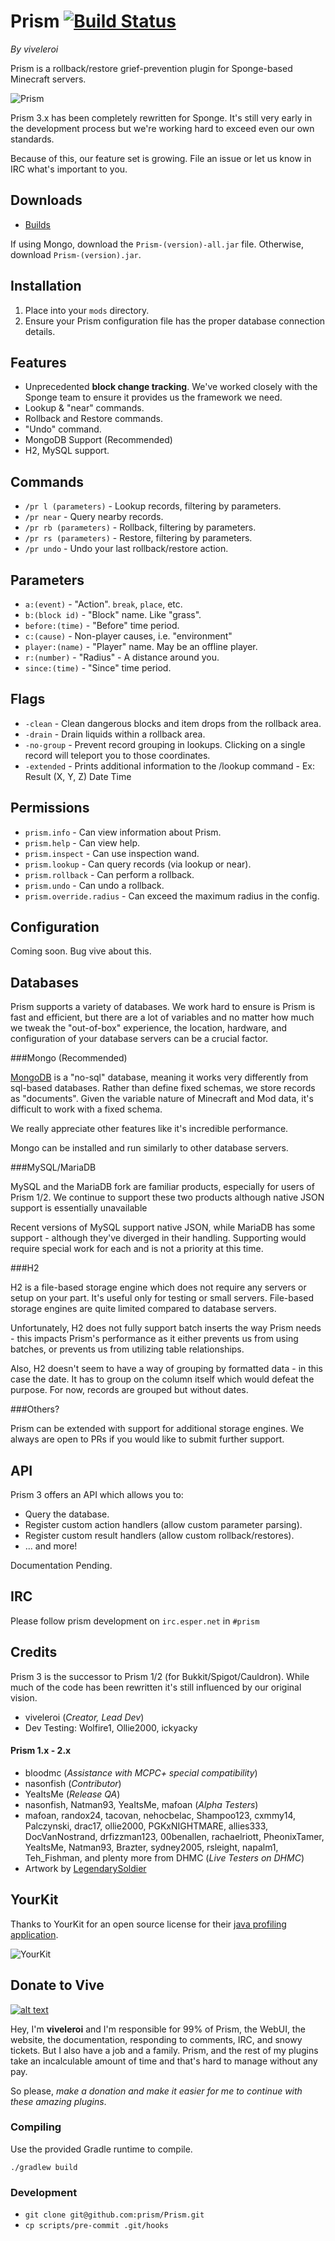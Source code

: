 # Prism [![Build Status](https://api.travis-ci.org/prism/Prism.png)](https://travis-ci.org/prism/Prism/)

*By viveleroi*

Prism is a rollback/restore grief-prevention plugin for Sponge-based Minecraft servers. 

![Prism](http://helion3.s3.amazonaws.com/prism.jpg)

Prism 3.x has been completely rewritten for Sponge. It's still very early in the development process but we're working hard to exceed even our own standards.

Because of this, our feature set is growing. File an issue or let us know in IRC what's important to you.

## Downloads

- [Builds](http://dhmc.us:8080/job/Prism/)

If using Mongo, download the `Prism-(version)-all.jar` file. Otherwise, download `Prism-(version).jar`.

## Installation

1. Place into your `mods` directory. 
2. Ensure your Prism configuration file has the proper database connection details.

## Features

- Unprecedented **block change tracking**. We've worked closely with the Sponge team to ensure it provides us the framework we need.
- Lookup & "near" commands.
- Rollback and Restore commands.
- "Undo" command.
- MongoDB Support (Recommended)
- H2, MySQL support.

## Commands

- `/pr l (parameters)` - Lookup records, filtering by parameters.
- `/pr near` - Query nearby records.
- `/pr rb (parameters)` - Rollback, filtering by parameters.
- `/pr rs (parameters)` - Restore, filtering by parameters.
- `/pr undo` - Undo your last rollback/restore action.

## Parameters

- `a:(event)` - "Action". `break`, `place`, etc.
- `b:(block id)` - "Block" name. Like "grass".
- `before:(time)` - "Before" time period.
- `c:(cause)` - Non-player causes, i.e. "environment"
- `player:(name)` - "Player" name. May be an offline player.
- `r:(number)` - "Radius" - A distance around you.
- `since:(time)` - "Since" time period.

## Flags

- `-clean` - Clean dangerous blocks and item drops from the rollback area.
- `-drain` - Drain liquids within a rollback area.
- `-no-group` - Prevent record grouping in lookups. Clicking on a single record will teleport you to those coordinates.
- `-extended` - Prints additional information to the /lookup command - Ex: Result (X, Y, Z) Date Time

## Permissions

- `prism.info` - Can view information about Prism.
- `prism.help` - Can view help.
- `prism.inspect` - Can use inspection wand.
- `prism.lookup` - Can query records (via lookup or near).
- `prism.rollback` - Can perform a rollback.
- `prism.undo` - Can undo a rollback.
- `prism.override.radius` - Can exceed the maximum radius in the config.

## Configuration

Coming soon. Bug vive about this.

## Databases

Prism supports a variety of databases. We work hard to ensure is Prism is fast and efficient, but there are a lot of variables and no matter how much we tweak the "out-of-box" experience, the location, hardware, and configuration of your database servers can be a crucial factor.

###Mongo (Recommended)

[MongoDB](https://www.mongodb.com/) is a "no-sql" database, meaning it works very differently from sql-based databases. Rather than define fixed schemas, we store records as "documents". Given the variable nature of Minecraft and Mod data, it's difficult to work with a fixed schema.

We really appreciate other features like it's incredible performance. 

Mongo can be installed and run similarly to other database servers.

###MySQL/MariaDB

MySQL and the MariaDB fork are familiar products, especially for users of Prism 1/2. We continue to support these two products although native JSON support is essentially unavailable

Recent versions of MySQL support native JSON, while MariaDB has some support - although they've diverged in their handling. Supporting would require special work for each and is not a priority at this time.

###H2

H2 is a file-based storage engine which does not require any servers or setup on your part. It's useful only for testing or small servers. File-based storage engines are quite limited compared to database servers.

Unfortunately, H2 does not fully support batch inserts the way Prism needs -  this impacts Prism's performance as it either prevents us from using batches, or prevents us from utilizing table relationships.

Also, H2 doesn't seem to have a way of grouping by formatted data - in this case the date. It has to group on the column itself which would defeat the purpose. For now, records are grouped but without dates.

###Others?

Prism can be extended with support for additional storage engines. We always are open to PRs if you would like to submit further support.

## API

Prism 3 offers an API which allows you to:

- Query the database.
- Register custom action handlers (allow custom parameter parsing).
- Register custom result handlers (allow custom rollback/restores).
- ... and more!

Documentation Pending.

## IRC

Please follow prism development on `irc.esper.net` in `#prism`

## Credits

Prism 3 is the successor to Prism 1/2 (for Bukkit/Spigot/Cauldron). While much of the code has been rewritten it's still influenced by our original vision.

- viveleroi (*Creator, Lead Dev*)
- Dev Testing: Wolfire1, Ollie2000, ickyacky

#### Prism 1.x - 2.x

- bloodmc (*Assistance with MCPC+ special compatibility*)
- nasonfish (*Contributor*)
- YeaItsMe (*Release QA*)
- nasonfish, Natman93, YeaItsMe, mafoan (*Alpha Testers*)
- mafoan, randox24, tacovan, nehocbelac, Shampoo123, cxmmy14, Palczynski, drac17, ollie2000, PGKxNIGHTMARE, allies333, DocVanNostrand, drfizzman123, 00benallen, rachaelriott, PheonixTamer, YeaItsMe, Natman93, Brazter, sydney2005, rsleight, napalm1, Teh_Fishman, and plenty more from DHMC (*Live Testers on DHMC*)
- Artwork by [LegendarySoldier](http://legendary-soldier.deviantart.com/)


## YourKit

Thanks to YourKit for an open source license for their [java profiling application](http://www.yourkit.com/).

![YourKit](https://www.yourkit.com/images/yklogo.png)

## Donate to Vive

[![alt text][2]][1]

  [1]: https://www.paypal.com/cgi-bin/webscr?return=http%3A%2F%2Fdev.bukkit.org%2Fserver-mods%2Fprism%2F&cn=Add+special+instructions+to+the+addon+author%28s%29&business=botsko%40gmail.com&bn=PP-DonationsBF%3Abtn_donateCC_LG.gif%3ANonHosted&cancel_return=http%3A%2F%2Fdev.bukkit.org%2Fserver-mods%2Fprism%2F&lc=US&item_name=Prism+%28from+Bukkit.org%29&cmd=_donations&rm=1&no_shipping=1&currency_code=USD
  [2]: http://botsko.s3.amazonaws.com/paypal_donate.gif

Hey, I'm **viveleroi** and I'm responsible for 99% of Prism, the WebUI, the website, the documentation, responding to comments, IRC, and snowy tickets. But I also have a job and a family. Prism, and the rest of my plugins take an incalculable amount of time and that's hard to manage without any pay.

So please, *make a donation and make it easier for me to continue with these amazing plugins*.



### Compiling

Use the provided Gradle runtime to compile.

    ./gradlew build

### Development

- `git clone git@github.com:prism/Prism.git`
- `cp scripts/pre-commit .git/hooks`
